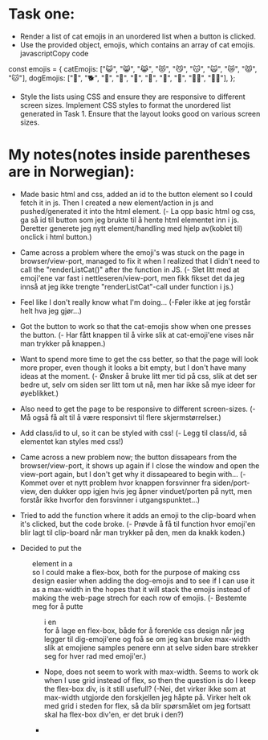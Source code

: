 # Task one:
 - Render a list of cat emojis in an unordered list when a button is clicked.
 - Use the provided object, emojis, which contains an array of cat emojis.
    javascriptCopy code

const emojis = {
catEmojis: ["😺", "😸", "😹", "😻", "😼", "😽", "🙀", "😿", "😾", "🐱"],
dogEmojis: ["🐶", "🐕", "🦮", "🐩", "🐾", "🐺", "🦊", "🦝", "🐕‍🦺", "🐩‍🦱"],
};


 - Style the lists using CSS and ensure they are responsive to different screen sizes.
    Implement CSS styles to format the unordered list generated in Task 1. Ensure that the layout looks good on various screen sizes.


# My notes(notes inside parentheses are in Norwegian):
- Made basic html and css, added an id to the button element so I could fetch it in js. Then I created a new element/action in js and pushed/generated it into the html element.
(- La opp basic html og css, ga så id til button som jeg brukte til å hente html elementet inn i js. Deretter generete jeg nytt element/handling med hjelp av(koblet til) onclick i html button.)
- Came across a problem where the emoji's was stuck on the page in browser/view-port, managed to fix it when I realized that I didn't need to call the "renderListCat()" after the function in JS.
(- Slet litt med at emoji'ene var fast i nettleseren/view-port, men fikk fikset det da jeg innså at jeg ikke trengte "renderListCat"-call under function i js.)
- Feel like I don't really know what I'm doing...
(-Føler ikke at jeg forstår helt hva jeg gjør...)
- Got the button to work so that the cat-emojis show when one presses the button.
(- Har fått knappen til å virke slik at cat-emoji'ene vises når man trykker på knappen.)
- Want to spend more time to get the css better, so that the page will look more proper, even though it looks a bit empty, but I don't have many ideas at the moment.
(- Ønsker å bruke litt mer tid på css, slik at det ser bedre ut, selv om siden ser litt tom ut nå, men har ikke så mye ideer for øyeblikket.)
- Also need to get the page to be responsive to different screen-sizes.
(- Må også få alt til å være responsivt til flere skjermstørrelser.)
- Add class/id to ul, so it can be styled with css!
(- Legg til class/id, så elementet kan styles med css!)

- Came across a new problem now; the button dissapears from the browser/view-port, it shows up again if I close the window and open the view-port again, but I don't get why it dissapeared to begin with...
(- Kommet over et nytt problem hvor knappen forsvinner fra siden/port-view, den dukker opp igjen hvis jeg åpner vinduet/porten på nytt, men forstår ikke hvorfor den forsvinner i utgangspunktet...)
- Tried to add the function where it adds an emoji to the clip-board when it's clicked, but the code broke.
(- Prøvde å få til function hvor emoji'en blir lagt til clip-board når man trykker på den, men da knakk koden.)
- Decided to put the <ul> element in a <div> so I could make a flex-box, both for the purpose of making css design easier when adding the dog-emojis and to see if I can use it as a max-width in the hopes that it will stack the emojis instead of making the web-page strech for each row of emojis.
(- Bestemte meg for å putte <ul> i en <div> for å lage en flex-box, både for å forenkle css design når jeg legger til dig-emoji'ene og foå se om jeg kan bruke max-width slik at emojiene samples penere enn at selve siden bare strekker seg for hver rad med emoji'er.)
- Nope, does not seem to work with max-width. Seems to work ok when I use grid instead of flex, so then the question is do I keep the flex-box div, is it still usefull?
(-Nei, det virker ikke som at max-width utgjorde den forskjellen jeg håpte på. Virker helt ok med grid i steden for flex, så da blir spørsmålet om jeg fortsatt skal ha flex-box div'en, er det bruk i den?)
- 